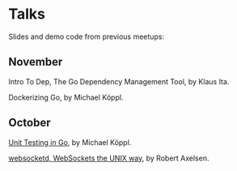 # Talks

Slides and demo code from previous meetups:

## November

Intro To Dep, The Go Dependency Management Tool, by Klaus Ita.

Dockerizing Go, by Michael Köppl.

## October

[Unit Testing in Go](https://github.com/viennago/viennago/tree/master/talks/2017_October/Unit_Testing_in_Go), by Michael Köppl.

[websocketd, WebSockets the UNIX way](https://github.com/viennago/viennago/tree/master/talks/2017_October/websocketd), by Robert Axelsen.
